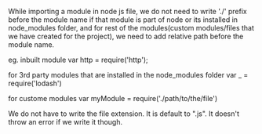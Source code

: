 While importing a module in node js file, we do not need to write './' prefix before the module name if that module is part of node or its installed in node_modules folder, and for rest of the modules(custom modules/files that we have created for the project), we need to add relative path before the module name.

eg. 
inbuilt module
var http = require('http');

for 3rd party modules that are installed in the node_modules folder
var _ = require('lodash')

for custome modules
var myModule = require('./path/to/the/file')

We do not have to write the file extension. It is default to ".js". It doesn't throw an error if we write it though.
